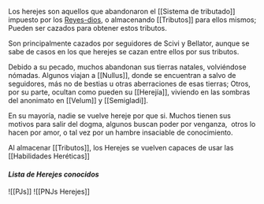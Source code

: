 Los herejes son aquellos que abandonaron el [[Sistema de tributado]] impuesto por los [Reyes-dios](Rey-Dios.md), o almacenando [[Tributos]] para ellos mismos; Pueden ser cazados para obtener estos tributos.

Son principalmente cazados por seguidores de Scivi y Bellator, aunque se sabe de casos en los que herejes se cazan entre ellos por sus tributos.

Debido a su pecado, muchos abandonan sus tierras natales, volviéndose nómadas. Algunos viajan a [[Nullus]], donde se encuentran a salvo de seguidores, más no de bestias u otras aberraciones de esas tierras; Otros, por su parte, ocultan como pueden su [[Herejía]], viviendo en las sombras del anonimato en [[Velum]] y [[Semigladi]].

En su mayoría, nadie se vuelve hereje por que si. Muchos tienen sus motivos para salir del dogma, algunos buscan poder por venganza,  otros lo hacen por amor, o tal vez por un hambre insaciable de conocimiento.

Al almacenar [[Tributos]], los Herejes se vuelven capaces de usar las [[Habilidades Heréticas]]

#### *Lista de Herejes conocidos*
![[PJs]] ![[PNJs Herejes]]